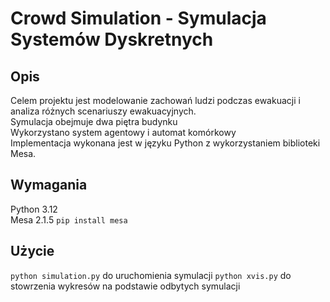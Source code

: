 # Crowd Simulation - Symulacja Systemów Dyskretnych

## Opis
Celem projektu jest modelowanie zachowań ludzi podczas ewakuacji i analiza różnych scenariuszy ewakuacyjnych. <br>
Symulacja obejmuje dwa piętra budynku <br>
Wykorzystano system agentowy i automat komórkowy <br>
Implementacja wykonana jest w języku Python z wykorzystaniem biblioteki Mesa. <br>

## Wymagania
Python 3.12 <br>
Mesa 2.1.5 `pip install mesa` <br>
## Użycie
`python simulation.py` do uruchomienia symulacji
`python xvis.py` do stowrzenia wykresów na podstawie odbytych symulacji


